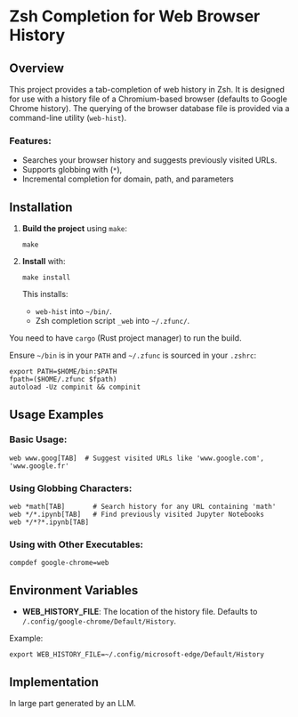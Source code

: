 # Zsh Completion for Web Browser History

## Overview

This project provides a tab-completion of web history in Zsh.
It is designed for use with a history file of a Chromium-based browser (defaults to Google Chrome history).
The querying of the browser database file is provided via a command-line utility (`web-hist`).

### Features:
- Searches your browser history and suggests previously visited URLs.
- Supports globbing with (`*`),
- Incremental completion for domain, path, and parameters

## Installation

1. **Build the project** using `make`:
    ```shell
    make
    ```

2. **Install** with:
    ```shell
    make install
    ```

    This installs:
    - `web-hist` into `~/bin/`.
    - Zsh completion script `_web` into `~/.zfunc/`.

You need to have `cargo` (Rust project manager) to run the build.

Ensure `~/bin` is in your `PATH` and `~/.zfunc` is sourced in your `.zshrc`:
```shell
export PATH=$HOME/bin:$PATH
fpath=($HOME/.zfunc $fpath)
autoload -Uz compinit && compinit
```

## Usage Examples

### Basic Usage:
```shell
web www.goog[TAB]  # Suggest visited URLs like 'www.google.com', 'www.google.fr'
```

### Using Globbing Characters:
```shell
web *math[TAB]       # Search history for any URL containing 'math'
web */*.ipynb[TAB]   # Find previously visited Jupyter Notebooks
web */*?*.ipynb[TAB]
```

### Using with Other Executables:
```shell
compdef google-chrome=web
```

## Environment Variables
- **WEB_HISTORY_FILE**: The location of the history file. Defaults to
`/.config/google-chrome/Default/History`.

Example:
```shell
export WEB_HISTORY_FILE=~/.config/microsoft-edge/Default/History
```

## Implementation
In large part generated by an LLM.
